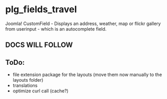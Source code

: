 # plg_fields_travel
Joomla! CustomField - Displays an address, weather, map or flickr gallery from userinput - which is an autocomplete field.

## DOCS WILL FOLLOW

## ToDo:
- file extension package for the layouts (move them now manually to the layouts folder)
- translations
- optimize curl call (cache?)
